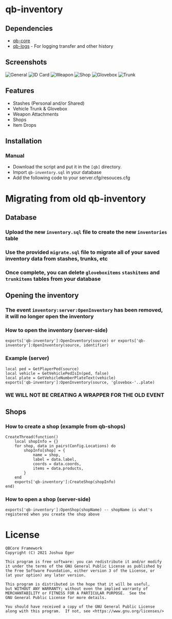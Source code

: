 # qb-inventory

## Dependencies
- [qb-core](https://github.com/qbcore-framework/qb-core)
- [qb-logs](https://github.com/qbcore-framework/qb-logs) - For logging transfer and other history

## Screenshots
![General]()
![ID Card]()
![Weapon]()
![Shop]()
![Glovebox]()
![Trunk]()

## Features
- Stashes (Personal and/or Shared)
- Vehicle Trunk & Glovebox
- Weapon Attachments
- Shops
- Item Drops

## Installation
### Manual
- Download the script and put it in the `[qb]` directory.
- Import `qb-inventory.sql` in your database
- Add the following code to your server.cfg/resouces.cfg

# Migrating from old qb-inventory

## Database
### Upload the new `inventory.sql` file to create the new `inventories` table
### Use the provided `migrate.sql` file to migrate all of your saved inventory data from stashes, trunks, etc
### Once complete, you can delete `gloveboxitems` `stashitems` and `trunkitems` tables from your database

## Opening the inventory
### The event `inventory:server:OpenInventory` has been removed, it will no longer open the inventory
### How to open the inventory (server-side)
```
exports['qb-inventory']:OpenInventory(source) or exports['qb-inventory']:OpenInventory(source, identifier)
```
### Example (server)
```
local ped = GetPlayerPed(source)
local vehicle = GetVehiclePedIsIn(ped, false)
local plate = GetVehicleNumberPlateText(vehicle)
exports['qb-inventory']:OpenInventory(source, 'glovebox-'..plate)
```
### WE WILL NOT BE CREATING A WRAPPER FOR THE OLD EVENT

## Shops
### How to create a shop (example from qb-shops)
```
CreateThread(function()
    local shopInfo = {}
    for shop, data in pairs(Config.Locations) do
        shopInfo[shop] = {
            name = shop,
            label = data.label,
            coords = data.coords,
            items = data.products,
        }
    end
    exports['qb-inventory']:CreateShop(shopInfo)
end)
```

### How to open a shop (server-side)
```
exports['qb-inventory']:OpenShop(shopName) -- shopName is what's registered when you create the shop above
```

# License

    QBCore Framework
    Copyright (C) 2021 Joshua Eger

    This program is free software: you can redistribute it and/or modify
    it under the terms of the GNU General Public License as published by
    the Free Software Foundation, either version 3 of the License, or
    (at your option) any later version.

    This program is distributed in the hope that it will be useful,
    but WITHOUT ANY WARRANTY; without even the implied warranty of
    MERCHANTABILITY or FITNESS FOR A PARTICULAR PURPOSE.  See the
    GNU General Public License for more details.

    You should have received a copy of the GNU General Public License
    along with this program.  If not, see <https://www.gnu.org/licenses/>
